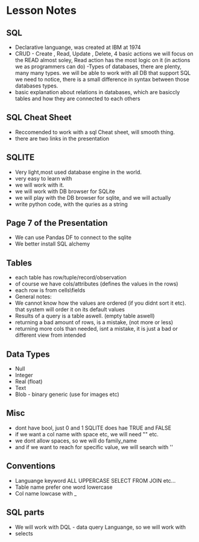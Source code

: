 # Lesson Notes

## SQL

- Declarative languange, was created at IBM at 1974
- CRUD - Create , Read, Update , Delete, 4 basic actions
we will focus on the READ almost soley, Read action has the most
logic on it (in actions we as programmers can do)
-Types of databases, there are plenty, many many types.
we will be able to work with all DB that support SQL
we need to notice, there is a small difference in syntax between those databases types.
- basic explanation about relations in databases, which are basiccly tables and how they are connected to each others
## SQL Cheat Sheet

- Reccomended to work with a sql Cheat sheet, will smooth thing.
- there are two links in the presentation

## SQLITE

- Very light,most used database engine in the world.
- very easy to learn with
- we will work with it.
- we will work with DB browser for SQLite
- we will play with the DB browser for sqlite, and we will actually
- write python code, with the quries as a string

## Page 7 of the Presentation
- We can use Pandas DF to connect to the sqlite
- We better install SQL alchemy

## Tables
- each table has row/tuple/record/observation
- of course we have cols/attributes (defines the values in the rows)
- each row is from cells\fields
- General notes: 
- We cannot know how the values are ordered (if you didnt sort it etc). that system will order it on its default values
- Results of a query is a table aswell. (empty table aswell)
- returning a bad amount of rows, is a mistake, (not more or less)
- returning more cols than needed, isnt a mistake, it is just a bad or different view from intended

## Data Types
- Null
- Integer
- Real (float)
- Text
- Blob - binary generic (use for images etc)

## Misc
- dont have bool, just 0 and 1 SQLITE does hae TRUE and FALSE
- if we want a col name with space etc, we will need "" etc.
- we dont allow spaces, so we will do family_name
- and if we want to reach for specific value, we will search with ''

## Conventions
- Languange keyword ALL UPPERCASE SELECT FROM JOIN etc...
- Table name prefer one word lowercase
- Col name lowcase with _ 

## SQL parts
- We will work with DQL - data query Languange, so we will work with
- selects